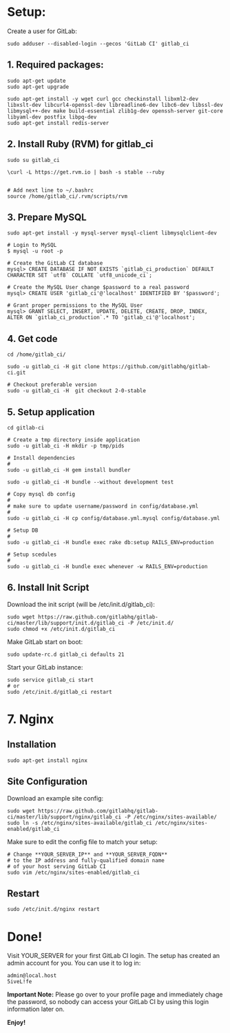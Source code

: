 # Setup: 

Create a user for GitLab:

    sudo adduser --disabled-login --gecos 'GitLab CI' gitlab_ci


## 1. Required packages:

    sudo apt-get update
    sudo apt-get upgrade

    sudo apt-get install -y wget curl gcc checkinstall libxml2-dev libxslt-dev libcurl4-openssl-dev libreadline6-dev libc6-dev libssl-dev libmysql++-dev make build-essential zlib1g-dev openssh-server git-core libyaml-dev postfix libpq-dev
    sudo apt-get install redis-server 

## 2. Install Ruby (RVM) for gitlab_ci

    sudo su gitlab_ci

    \curl -L https://get.rvm.io | bash -s stable --ruby


    # Add next line to ~/.bashrc
    source /home/gitlab_ci/.rvm/scripts/rvm


## 3. Prepare MySQL

    sudo apt-get install -y mysql-server mysql-client libmysqlclient-dev

    # Login to MySQL
    $ mysql -u root -p

    # Create the GitLab CI database
    mysql> CREATE DATABASE IF NOT EXISTS `gitlab_ci_production` DEFAULT CHARACTER SET `utf8` COLLATE `utf8_unicode_ci`;

    # Create the MySQL User change $password to a real password
    mysql> CREATE USER 'gitlab_ci'@'localhost' IDENTIFIED BY '$password';

    # Grant proper permissions to the MySQL User
    mysql> GRANT SELECT, INSERT, UPDATE, DELETE, CREATE, DROP, INDEX, ALTER ON `gitlab_ci_production`.* TO 'gitlab_ci'@'localhost';

## 4. Get code 

    cd /home/gitlab_ci/

    sudo -u gitlab_ci -H git clone https://github.com/gitlabhq/gitlab-ci.git

    # Checkout preferable version
    sudo -u gitlab_ci -H  git checkout 2-0-stable

## 5. Setup application

    cd gitlab-ci

    # Create a tmp directory inside application
    sudo -u gitlab_ci -H mkdir -p tmp/pids

    # Install dependencies
    #
    sudo -u gitlab_ci -H gem install bundler

    sudo -u gitlab_ci -H bundle --without development test

    # Copy mysql db config
    #
    # make sure to update username/password in config/database.yml
    #
    sudo -u gitlab_ci -H cp config/database.yml.mysql config/database.yml

    # Setup DB
    #
    sudo -u gitlab_ci -H bundle exec rake db:setup RAILS_ENV=production

    # Setup scedules 
    #
    sudo -u gitlab_ci -H bundle exec whenever -w RAILS_ENV=production


## 6. Install Init Script

Download the init script (will be /etc/init.d/gitlab_ci):

    sudo wget https://raw.github.com/gitlabhq/gitlab-ci/master/lib/support/init.d/gitlab_ci -P /etc/init.d/
    sudo chmod +x /etc/init.d/gitlab_ci

Make GitLab start on boot:

    sudo update-rc.d gitlab_ci defaults 21


Start your GitLab instance:

    sudo service gitlab_ci start
    # or
    sudo /etc/init.d/gitlab_ci restart


# 7. Nginx


## Installation
    sudo apt-get install nginx

## Site Configuration

Download an example site config:

    sudo wget https://raw.github.com/gitlabhq/gitlab-ci/master/lib/support/nginx/gitlab_ci -P /etc/nginx/sites-available/
    sudo ln -s /etc/nginx/sites-available/gitlab_ci /etc/nginx/sites-enabled/gitlab_ci

Make sure to edit the config file to match your setup:

    # Change **YOUR_SERVER_IP** and **YOUR_SERVER_FQDN**
    # to the IP address and fully-qualified domain name
    # of your host serving GitLab CI
    sudo vim /etc/nginx/sites-enabled/gitlab_ci

## Restart

    sudo /etc/init.d/nginx restart


# Done!


Visit YOUR_SERVER for your first GitLab CI login.
The setup has created an admin account for you. You can use it to log in:

    admin@local.host
    5iveL!fe

**Important Note:**
Please go over to your profile page and immediately chage the password, so
nobody can access your GitLab CI by using this login information later on.

**Enjoy!**

